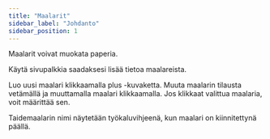 ```yaml
---
title: "Maalarit"
sidebar_label: "Johdanto"
sidebar_position: 1
---
```


Maalarit voivat muokata paperia.

Käytä sivupalkkia saadaksesi lisää tietoa maalareista.

Luo uusi maalari klikkaamalla plus -kuvaketta. Muuta maalarin tilausta vetämällä ja muuttamalla maalari klikkaamalla. Jos klikkaat valittua maalaria, voit määrittää sen.

Taidemaalarin nimi näytetään työkaluvihjeenä, kun maalari on kiinnitettynä päällä.
